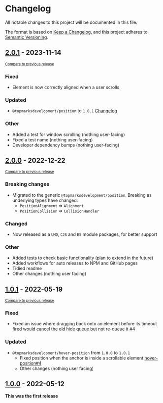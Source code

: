 <!--
Guiding Principles
- Changelogs are for humans, not machines.
- There should be an entry for every single version.
- The same types of changes should be grouped.
- Versions and sections should be linkable.
- The latest version comes first.
- The release date of each version is displayed.
- Mention whether you follow Semantic Versioning.

Types of changes
- Added for new features.
- Changed for changes in existing functionality.
- Deprecated for soon-to-be removed features.
- Removed for now removed features.
- Fixed for any bug fixes.
- Security in case of vulnerabilities.
- Breaking changes for break in new revision
- Other for notable changes that do not
 -->

# Changelog

All notable changes to this project will be documented in this file.

The format is based on [Keep a Changelog](https://keepachangelog.com/en/1.0.0/),
and this project adheres to [Semantic Versioning](https://semver.org/spec/v2.0.0.html).

## [2.0.1] - 2023-11-14

<small>[Compare to previous release][comp:2.0.1]</small>

### Fixed

-   Element is now correctly aligned when a user scrolls

### Updated

-   `@topmarksdevelopment/position` to `1.0.1` [Changelog][cl:tp]

### Other

-   Added a test for window scrolling (nothing user-facing)
-   Fixed a test name (nothing user-facing)
-   Developer dependency bumps (nothing user-facing)

## [2.0.0] - 2022-12-22

<small>[Compare to previous release][comp:2.0.0]</small>

### Breaking changes

-   Migrated to the generic `@topmarksdevelopment/position`. Breaking as underlying types have changed:
    -   `PositionAlignment` => `Alignment`
    -   `PositionCollision` => `CollisionHandler`

### Changed

-   Now released as a `UMD`, `CJS` and `ES` module packages, for better support

### Other

-   Added tests to check basic functionality (plan to extend in the future)
-   Added workflows for auto releases to NPM and GitHub pages
-   Tidied readme
-   Other changes (nothing user facing)

## [1.0.1] - 2022-05-19

<small>[Compare to previous release][comp:1.0.1]</small>

### Fixed

-   Fixed an issue where dragging back onto an element before its timeout fired would cancel the old hide queue but not re-queue it [#4](https://github.com/TopMarksDevelopment/JavaScript.HoverBox/pull/4)

### Updated

-   `@topmarksdevelopment/hover-position` from `1.0.0` to `1.0.1`
    -   Fixed position when the anchor is inside a scrollable element [hover-position#4](https://github.com/TopMarksDevelopment/JavaScript.HoverPosition/pull/4)
    -   Other changes (nothing user facing)

## [1.0.0] - 2022-05-12

**This was the first release**

[2.0.1]: https://github.com/TopMarksDevelopment/JavaScript.HoverBox/release/tag/v2.0.1
[comp:2.0.1]: https://github.com/TopMarksDevelopment/JavaScript.HoverBox/compare/v2.0.0...v2.0.1
[2.0.0]: https://github.com/TopMarksDevelopment/JavaScript.HoverBox/release/tag/v2.0.0
[comp:2.0.0]: https://github.com/TopMarksDevelopment/JavaScript.HoverBox/compare/v1.0.1...v2.0.0
[1.0.1]: https://github.com/TopMarksDevelopment/JavaScript.HoverBox/release/tag/v1.0.1
[comp:1.0.1]: https://github.com/TopMarksDevelopment/JavaScript.HoverBox/compare/v1.0.0...v1.0.1
[1.0.0]: https://github.com/TopMarksDevelopment/JavaScript.HoverBox/release/tag/v1.0.0
[cl:tp]: https://github.com/TopMarksDevelopment/JavaScript.Position/blob/main/CHANGELOG.md
